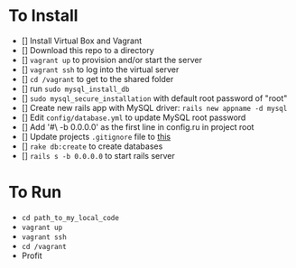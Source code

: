 # To Install
- [] Install Virtual Box and Vagrant
- [] Download this repo to a directory
- [] `vagrant up` to provision and/or start the server
- [] `vagrant ssh` to log into the virtual server
- [] `cd /vagrant` to get to the shared folder 
- [] run `sudo mysql_install_db`
- [] `sudo mysql_secure_installation` with default root password of "root"
- [] Create new rails app with MySQL driver: `rails new appname -d mysql`
- [] Edit `config/database.yml` to update MySQL root password
- [] Add '#\ -b 0.0.0.0' as the first line in config.ru in project root
- [] Update projects `.gitignore` file to [this](https://gist.github.com/chrishough/6488118)
- [] `rake db:create` to create databases
- [] `rails s -b 0.0.0.0` to start rails server

# To Run
- `cd path_to_my_local_code`
- `vagrant up`
- `vagrant ssh`
- `cd /vagrant`
- Profit
